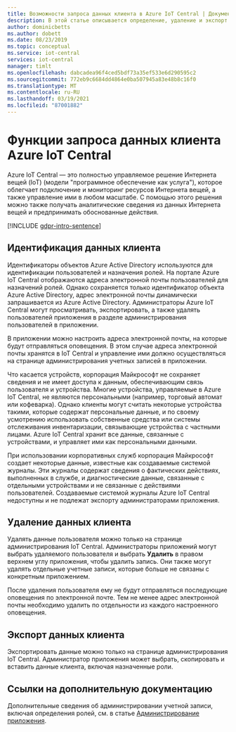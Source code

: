 ```yaml
---
title: Возможности запроса данных клиента в Azure IoT Central | Документация Майкрософт
description: В этой статье описывается определение, удаление и экспорт данных клиента в приложении IoT Central Azure.
author: dominicbetts
ms.author: dobett
ms.date: 08/23/2019
ms.topic: conceptual
ms.service: iot-central
services: iot-central
manager: timlt
ms.openlocfilehash: dabcadea96f4ced5bdf73a35ef533e6d290595c2
ms.sourcegitcommit: 772eb9c6684dd4864e0ba507945a83e48b8c16f0
ms.translationtype: MT
ms.contentlocale: ru-RU
ms.lasthandoff: 03/19/2021
ms.locfileid: "87001882"
---
```

# <a name="azure-iot-central-customer-data-request-features"></a>Функции запроса данных клиента Azure IoT Central

Azure IoT Central — это полностью управляемое решение Интернета вещей (IoT) (модели "программное обеспечение как услуга"), которое облегчает подключение и мониторинг ресурсов Интернета вещей, а также управление ими в любом масштабе. С помощью этого решения можно также получать аналитические сведения из данных Интернета вещей и предпринимать обоснованные действия.

[!INCLUDE [gdpr-intro-sentence](../../../includes/gdpr-intro-sentence.md)]

## <a name="identifying-customer-data"></a>Идентификация данных клиента

Идентификаторы объектов Azure Active Directory используются для идентификации пользователей и назначения ролей. На портале Azure IoT Central отображаются адреса электронной почты пользователей для назначений ролей. Однако сохраняется только идентификатор объекта Azure Active Directory, адрес электронной почты динамически запрашивается из Azure Active Directory. Администраторы Azure IoT Central могут просматривать, экспортировать, а также удалять пользователей приложения в разделе администрирования пользователей в приложении.

В приложении можно настроить адреса электронной почты, на которые будут отправляться оповещения. В этом случае адреса электронной почты хранятся в IoT Central и управление ими должно осуществляться на странице администрирования учетных записей в приложении.

Что касается устройств, корпорация Майкрософт не сохраняет сведения и не имеет доступа к данным, обеспечивающим связь пользователя и устройства. Многие устройства, управляемые в Azure IoT Central, не являются персональными (например, торговый автомат или кофеварка). Однако клиенты могут считать некоторые устройства такими, которые содержат персональные данные, и по своему усмотрению использовать собственные средства или системы отслеживания инвентаризации, связывающие устройства с частными лицами. Azure IoT Central хранит все данные, связанные с устройствами, и управляет ими как персональными данными.

При использовании корпоративных служб корпорация Майкрософт создает некоторые данные, известные как создаваемые системой журналы. Эти журналы содержат сведения о фактических действиях, выполненных в службе, и диагностические данные, связанные с отдельными устройствами и не связанные с действиями пользователей. Создаваемые системой журналы Azure IoT Central недоступны и не подлежат экспорту администраторами приложения.

## <a name="deleting-customer-data"></a>Удаление данных клиента

Удалять данные пользователя можно только на странице администрирования IoT Central. Администраторы приложений могут выбрать удаляемого пользователя и выбрать **Удалить** в правом верхнем углу приложения, чтобы удалить запись. Они также могут удалять отдельные учетные записи, которые больше не связаны с конкретным приложением.

После удаления пользователя ему не будут отправляться последующие оповещения по электронной почте. Тем не менее адрес электронной почты необходимо удалить по отдельности из каждого настроенного оповещения.

## <a name="exporting-customer-data"></a>Экспорт данных клиента

Экспортировать данные можно только на странице администрирования IoT Central. Администратор приложения может выбрать, скопировать и вставить данные клиента, включая назначенные роли.

## <a name="links-to-additional-documentation"></a>Ссылки на дополнительную документацию

Дополнительные сведения об администрировании учетной записи, включая определения ролей, см. в статье [Администрирование приложения](howto-administer.md).
